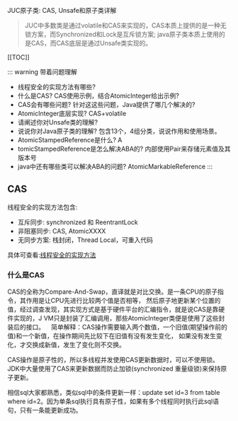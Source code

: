JUC原子类: CAS, Unsafe和原子类详解

>JUC中多数类是通过volatile和CAS来实现的，CAS本质上提供的是一种无锁方案，而Synchronized和Lock是互斥锁方案;
>java原子类本质上使用的是CAS，而CAS底层是通过Unsafe类实现的。

[[TOC]]

::: warning 带着问题理解
- 线程安全的实现方法有哪些? 
- 什么是CAS? CAS使用示例，结合AtomicInteger给出示例? 
- CAS会有哪些问题? 针对这这些问题，Java提供了哪几个解决的? 
- AtomicInteger底层实现? CAS+volatile 
- 请阐述你对Unsafe类的理解? 
- 说说你对Java原子类的理解? 包含13个，4组分类，说说作用和使用场景。 
- AtomicStampedReference是什么? A
- tomicStampedReference是怎么解决ABA的? 内部使用Pair来存储元素值及其版本号
- java中还有哪些类可以解决ABA的问题? AtomicMarkableReference
:::

## CAS

线程安全的实现方法包含: 

- 互斥同步: synchronized 和 ReentrantLock 
- 非阻塞同步: CAS, AtomicXXXX 
- 无同步方案: 栈封闭，Thread Local，可重入代码

具体可查看:[线程安全的实现方法](../Concurrent/Basis.md)

### 什么是CAS

CAS的全称为Compare-And-Swap，直译就是对比交换。是一条CPU的原子指令，其作用是让CPU先进行比较两个值是否相等，
然后原子地更新某个位置的值，经过调查发现，其实现方式是基于硬件平台的汇编指令，就是说CAS是靠硬件实现的，J
VM只是封装了汇编调用，那些AtomicInteger类便是使用了这些封装后的接口。
 
简单解释：CAS操作需要输入两个数值，一个旧值(期望操作前的值)和一个新值，在操作期间先比较下在旧值有没有发生变化，
如果没有发生变化，才交换成新值，发生了变化则不交换。

CAS操作是原子性的，所以多线程并发使用CAS更新数据时，可以不使用锁。JDK中大量使用了CAS来更新数据而防止加锁(synchronized 重量级锁)来保持原子更新。

相信sql大家都熟悉，类似sql中的条件更新一样：update set id=3 from table where id=2。因为单条sql执行具有原子性，如果有多个线程同时执行此sql语句，只有一条能更新成功。
 